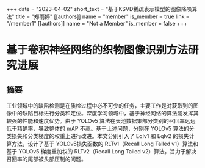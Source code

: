 +++
date = "2023-04-02"
short_text = "基于KSVD稀疏表示模型的图像降噪算法"
title = "郑雨婷"
[[authors]]
    name = "member"
    is_member = true
    link = "/member1"
[[authors]]
    name = "Not a Member"
    is_member = false
+++




# 基于卷积神经网络的织物图像识别方法研究进展

## 摘要

工业领域中的缺陷检测是在质检过程中必不可少的任务，主要工作是对获取到的图像中的缺陷目标进行分类和定位。深度学习领域中，基于神经网络的算法能发挥其较强的性能和速度优势。由于 YOLOv5 算法在天池数据集部分类别的召回率远远低于精确率，导致整体的 mAP 不高。基于上述问题，分别在 YOLOv5 算法的分类损失和分类梯度的权重上进行改进。本文分别引入了 Eqlv1 和 Eqlv2 的损失计算方法，设计了基于 YOLOv5损失函数的 RLTv1（Recall Long Tailed v1）算法和基于 YOLOv5 梯度重加权的 RLTv2（Recall Long Tailed v2）算法，旨力于解决召回率的尾部被头部压制的问题。
